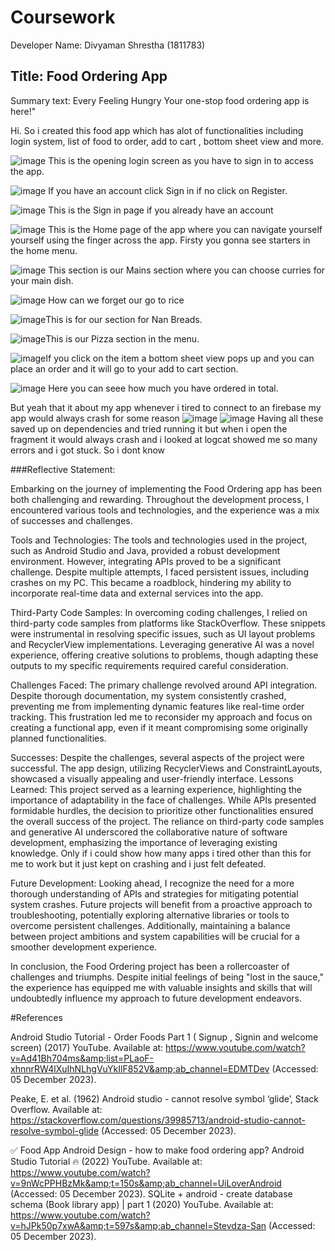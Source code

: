 # Coursework
Developer Name: Divyaman Shrestha (1811783)

## Title: Food Ordering App

Summary text: Every Feeling Hungry Your one-stop food ordering app is here!"

Hi. So i created this food app which has alot of functionalities including login system, list of food to order, add to cart , bottom sheet view and more. 


![image](https://github.com/Nepalijack/Coursework/assets/145656269/3273b80b-26b1-45ec-971a-2cd5a6881c8b)
This is the opening login screen as you have to sign in to access the app.

![image](https://github.com/Nepalijack/Coursework/assets/145656269/9938087f-dc40-45b5-babc-7f7dfecb6d50)
If you have an account click Sign in if no click on Register. 


![image](https://github.com/Nepalijack/Coursework/assets/145656269/5eae89b9-04e1-4965-b260-09b95beab98d)
This is the Sign in page if you already have an account 

![image](https://github.com/Nepalijack/Coursework/assets/145656269/72bdb955-27d2-4eb6-bd54-2d611e9aede8) This is the Home page of the app where you can navigate yourself yourself using the finger across the app. Firsty you gonna see starters in the home menu.


![image](https://github.com/Nepalijack/Coursework/assets/145656269/3c6b8600-c4ec-4803-ae9c-eb7b68f9d761) This section is our Mains section where you can choose curries for your main dish.


![image](https://github.com/Nepalijack/Coursework/assets/145656269/4a710b9f-2ed9-45d7-bfc6-99543d9a83f0) How can we forget our go to rice 


![image](https://github.com/Nepalijack/Coursework/assets/145656269/14e8cda5-0535-4259-8013-6cb315ccef8c)This is for our section for Nan Breads.

![image](https://github.com/Nepalijack/Coursework/assets/145656269/5f2af330-9479-4bbf-bb5a-333ce90874cd)This is our Pizza section in the menu.

![image](https://github.com/Nepalijack/Coursework/assets/145656269/7ae46b61-1dac-42f2-bd8c-57c7d1534e65)If you click on the item a bottom sheet view pops up and you can place an order and it will go to your add to cart section.

![image](https://github.com/Nepalijack/Coursework/assets/145656269/761616c9-f6c5-47fe-9f87-8cb3f94ec434) Here you can seee how much you have ordered in total.

But yeah that it about my app whenever i tired to connect to an firebase my app would always crash for some reason
![image](https://github.com/Nepalijack/Coursework/assets/145656269/38c209ac-3485-49a2-8c56-6b3db395cad6)
![image](https://github.com/Nepalijack/Coursework/assets/145656269/8b2bda0b-f892-4050-b8aa-cee2cff8568c)
Having all these saved up on dependencies and tried running it but when i open the fragment it would always crash and i looked at logcat showed me so many errors and i got stuck. So i dont know 


###Reflective Statement:

Embarking on the journey of implementing the Food Ordering app has been both challenging and rewarding. Throughout the development process, I encountered various tools and technologies, and the experience was a mix of successes and challenges.

Tools and Technologies:
The tools and technologies used in the project, such as Android Studio and Java, provided a robust development environment. However, integrating APIs proved to be a significant challenge. Despite multiple attempts, I faced persistent issues, including crashes on my PC. This became a roadblock, hindering my ability to incorporate real-time data and external services into the app.

Third-Party Code Samples:
In overcoming coding challenges, I relied on third-party code samples from platforms like StackOverflow. These snippets were instrumental in resolving specific issues, such as UI layout problems and RecyclerView implementations. Leveraging generative AI was a novel experience, offering creative solutions to problems, though adapting these outputs to my specific requirements required careful consideration.

Challenges Faced:
The primary challenge revolved around API integration. Despite thorough documentation, my system consistently crashed, preventing me from implementing dynamic features like real-time order tracking. This frustration led me to reconsider my approach and focus on creating a functional app, even if it meant compromising some originally planned functionalities.

Successes:
Despite the challenges, several aspects of the project were successful. The app design, utilizing RecyclerViews and ConstraintLayouts, showcased a visually appealing and user-friendly interface. 
Lessons Learned:
This project served as a learning experience, highlighting the importance of adaptability in the face of challenges. While APIs presented formidable hurdles, the decision to prioritize other functionalities ensured the overall success of the project. The reliance on third-party code samples and generative AI underscored the collaborative nature of software development, emphasizing the importance of leveraging existing knowledge. Only if i could show how many apps i tired other than this for me to work but it just kept on crashing and i just felt defeated.

Future Development:
Looking ahead, I recognize the need for a more thorough understanding of APIs and strategies for mitigating potential system crashes. Future projects will benefit from a proactive approach to troubleshooting, potentially exploring alternative libraries or tools to overcome persistent challenges. Additionally, maintaining a balance between project ambitions and system capabilities will be crucial for a smoother development experience.

In conclusion, the Food Ordering project has been a rollercoaster of challenges and triumphs. Despite initial feelings of being "lost in the sauce," the experience has equipped me with valuable insights and skills that will undoubtedly influence my approach to future development endeavors.

#References

Android Studio Tutorial - Order Foods Part 1 ( Signup , Signin and welcome screen) (2017) YouTube. Available at: https://www.youtube.com/watch?v=Ad41Bh704ms&amp;list=PLaoF-xhnnrRW4lXuIhNLhgVuYkIlF852V&amp;ab_channel=EDMTDev (Accessed: 05 December 2023). 

Peake, E. et al. (1962) Android studio - cannot resolve symbol ‘glide’, Stack Overflow. Available at: https://stackoverflow.com/questions/39985713/android-studio-cannot-resolve-symbol-glide (Accessed: 05 December 2023). 

✅ Food App Android Design - how to make food ordering app? Android Studio Tutorial 🔥 (2022) YouTube. Available at: https://www.youtube.com/watch?v=9nWcPPHBzMk&amp;t=150s&amp;ab_channel=UiLoverAndroid (Accessed: 05 December 2023). 
SQLite + android - create database schema (Book library app) | part 1 (2020) YouTube. Available at: https://www.youtube.com/watch?v=hJPk50p7xwA&amp;t=597s&amp;ab_channel=Stevdza-San (Accessed: 05 December 2023). 




